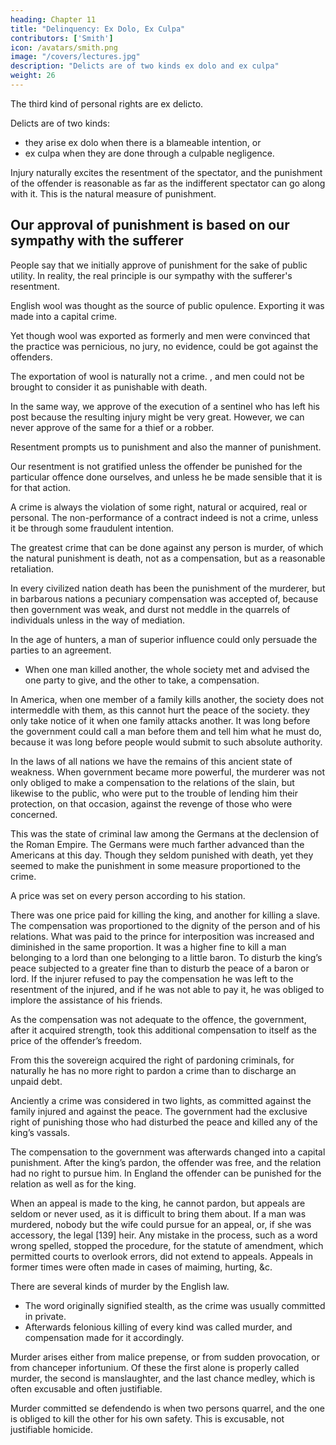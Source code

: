 ```yaml
---
heading: Chapter 11
title: "Delinquency: Ex Dolo, Ex Culpa"
contributors: ['Smith']
icon: /avatars/smith.png
image: "/covers/lectures.jpg"
description: "Delicts are of two kinds ex dolo and ex culpa"
weight: 26
---
```



The third kind of personal rights are <!-- , those to wit, --> ex delicto.

Delicts are of two kinds: 
- they arise ex dolo when there is a blameable intention, or
- ex culpa when they are done through a culpable negligence.

Injury naturally excites the resentment of the spectator, and the punishment of the offender is reasonable as far as the indifferent spectator can go along with it. This is the natural measure of punishment.


## Our approval of punishment is based on our sympathy with the sufferer

People say that we initially approve of punishment for the sake of public utility. In reality, the real principle is our sympathy with the sufferer's resentment.

<!-- Our first approbation of punishment is not founded on the regard to public utility which is commonly taken to be the foundation of it. -->
<!-- That it cannot be utility is manifest from the following example. -->

English wool was thought as the source of public opulence. Exporting it was made into a capital crime.

Yet though wool was exported as formerly and men were convinced that the practice was pernicious, no jury, no evidence, could be got against the offenders.

The exportation of wool is naturally not a crime. , and men could not be brought to consider it as punishable with death.

In the same way, we approve of the execution of a sentinel who has left his post because the resulting injury might be very great. However, we can never approve of the same for a thief or a robber.

Resentment prompts us to punishment and also the manner of punishment.

Our resentment is not gratified unless the offender be punished for the particular offence done ourselves, and unless he be made sensible that it is for that action.

A crime is always the violation of some right, natural or acquired, real or personal.
The non-performance of a contract indeed is not a crime, unless it be through some fraudulent intention.

The greatest crime that can be done against any person is murder, of which the natural punishment is death, not as a compensation, but as a reasonable retaliation.

In every civilized nation death has been the punishment of the murderer, but in barbarous nations a pecuniary compensation was accepted of, because then government was weak, and durst not meddle in the quarrels of individuals unless in the way of mediation.

In the age of hunters, <!--  particularly there was little more than the name of authority, and  -->a man of superior influence could only persuade the parties to an agreement.
- When one man killed another, the whole society met and advised the one party to give, and the other to take, a compensation.

In America, when one member of a family kills another, the society does not intermeddle with them, as this cannot hurt the peace of the society.
they only take notice of it when one family attacks another.
It was long before the government could call a man before them and tell him what he must do, because it was long before people would submit to such absolute authority.

In the laws of all nations we have the remains of this ancient state of weakness.
When government became more powerful, the murderer was not only obliged to make a compensation to the relations of the slain, but likewise to the public, who were put to the trouble of lending him their protection, on that occasion, against the revenge of those who were concerned.

This was the state of criminal law among the Germans at the declension of the Roman Empire.
The Germans were much farther advanced than the Americans at this day.
Though they seldom punished with death, yet they seemed to make the punishment in some measure proportioned to the crime.

A price was set on every person according to his station.

There was one price paid for killing the king, and another for killing a slave.
The compensation was proportioned to the dignity of the person and of his relations.
What was paid to the prince for interposition was increased and diminished in the same proportion.
It was a higher fine to kill a man belonging to a lord than one belonging to a little baron.
To disturb the king’s peace subjected to a greater fine than to disturb the peace of a baron or lord.
If the injurer refused to pay the compensation he was left to the resentment of the injured, and if he was not able to pay it, he was obliged to implore the assistance of his friends.

As the compensation was not adequate to the offence, the government, after it acquired strength, took this additional compensation to itself as the price of the offender’s freedom.

From this the sovereign acquired the right of pardoning criminals, for naturally he has no more right to pardon a crime than to discharge an unpaid debt.

Anciently a crime was considered in two lights, as committed against the family injured and against the peace.
The government had the exclusive right of punishing those who had disturbed the peace and killed any of the king’s vassals.

The compensation to the government was afterwards changed into a capital punishment.
After the king’s pardon, the offender was free, and the relation had no right to pursue him.
In England the offender can be punished for the relation as well as for the king.

When an appeal is made to the king, he cannot pardon, but appeals are seldom or never used, as it is difficult to bring them about.
If a man was murdered, nobody but the wife could pursue for an appeal, or, if she was accessory, the legal [139] heir.
Any mistake in the process, such as a word wrong spelled, stopped the procedure, for the statute of amendment, which permitted courts to overlook errors, did not extend to appeals.
Appeals in former times were often made in cases of maiming, hurting, &c.

There are several kinds of murder by the English law. 
- The word originally signified stealth, as the crime was usually committed in private. 
- Afterwards felonious killing of every kind was called murder, and compensation made for it accordingly.

Murder arises either from malice prepense, or from sudden provocation, or from chanceper infortunium.
Of these the first alone is properly called murder, the second is manslaughter, and the last chance medley, which is often excusable and often justifiable.

Murder committed se defendendo is when two persons quarrel, and the one is obliged to kill the other for his own safety.
This is excusable, not justifiable homicide.

